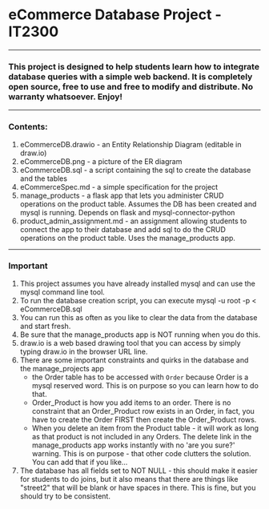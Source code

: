 # eCommerce Database Project - IT2300
---
### This project is designed to help students learn how to integrate database queries with a simple web backend. It is completely open source, free to use and free to modify and distribute. No warranty whatsoever. Enjoy!
---
### Contents:
1. eCommerceDB.drawio - an Entity Relationship Diagram (editable in draw.io)
2. eCommerceDB.png - a picture of the ER diagram
3. eCommerceDB.sql - a script containing the sql to create the database and the tables
4. eCommerceSpec.md - a simple specification for the project
5. manage_products - a flask app that lets you administer CRUD operations on the product table. Assumes the DB has been created and mysql is running. Depends on flask and mysql-connector-python
6. product_admin_assignment.md - an assignment allowing students to connect the app to their database and add sql to do the CRUD operations on the product table. Uses the manage_products app.
   
---
### Important

1. This project assumes you have already installed mysql and can use the mysql command line tool.
2. To run the database creation script, you can execute 
    mysql -u root -p < eCommerceDB.sql
3. You can run this as often as you like to clear the data from the database and start fresh. 
4. Be sure that the manage_products app is NOT running when you do this. 
5. draw.io is a web based drawing tool that you can access by simply typing draw.io in the browser URL line.
6. There are some important constraints and quirks in the database and the manage_projects app 
    - the Order table has to be accessed with `Order` because Order is a mysql reserved word. This is on purpose so you can learn how to do that.
    - Order_Product is how you add items to an order. There is no constraint that an Order_Product row exists in an Order, in fact, you have to create the Order FIRST then create the Order_Product rows. 
    - When you delete an item from the Product table - it will work as long as that product is not included in any Orders. The delete link in the manage_products app works instantly with no 'are you sure?' warning. This is on purpose - that other code clutters the solution. You can add that if you like...
7. The database has all fields set to NOT NULL - this should make it easier for students to do joins, but it also means that there are things like "street2" that will be blank or have spaces in there. This is fine, but you should try to be consistent.
